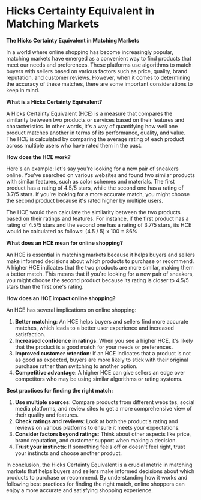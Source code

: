 # Hicks Certainty Equivalent in Matching Markets

**The Hicks Certainty Equivalent in Matching Markets**

In a world where online shopping has become increasingly popular, matching markets have emerged as a convenient way to find products that meet our needs and preferences. These platforms use algorithms to match buyers with sellers based on various factors such as price, quality, brand reputation, and customer reviews. However, when it comes to determining the accuracy of these matches, there are some important considerations to keep in mind.

**What is a Hicks Certainty Equivalent?**

A Hicks Certainty Equivalent (HCE) is a measure that compares the similarity between two products or services based on their features and characteristics. In other words, it's a way of quantifying how well one product matches another in terms of its performance, quality, and value. The HCE is calculated by comparing the average rating of each product across multiple users who have rated them in the past.

**How does the HCE work?**

Here's an example: let's say you're looking for a new pair of sneakers online. You've searched on various websites and found two similar products with similar features, such as color schemes and materials. The first product has a rating of 4.5/5 stars, while the second one has a rating of 3.7/5 stars. If you're looking for a more accurate match, you might choose the second product because it's rated higher by multiple users.

The HCE would then calculate the similarity between the two products based on their ratings and features. For instance, if the first product has a rating of 4.5/5 stars and the second one has a rating of 3.7/5 stars, its HCE would be calculated as follows: (4.5 / 5) x 100 = 86%

**What does an HCE mean for online shopping?**

An HCE is essential in matching markets because it helps buyers and sellers make informed decisions about which products to purchase or recommend. A higher HCE indicates that the two products are more similar, making them a better match. This means that if you're looking for a new pair of sneakers, you might choose the second product because its rating is closer to 4.5/5 stars than the first one's rating.

**How does an HCE impact online shopping?**

An HCE has several implications on online shopping:

1. **Better matching**: An HCE helps buyers and sellers find more accurate matches, which leads to a better user experience and increased satisfaction.
2. **Increased confidence in ratings**: When you see a higher HCE, it's likely that the product is a good match for your needs or preferences.
3. **Improved customer retention**: If an HCE indicates that a product is not as good as expected, buyers are more likely to stick with their original purchase rather than switching to another option.
4. **Competitive advantage**: A higher HCE can give sellers an edge over competitors who may be using similar algorithms or rating systems.

**Best practices for finding the right match:**

1. **Use multiple sources**: Compare products from different websites, social media platforms, and review sites to get a more comprehensive view of their quality and features.
2. **Check ratings and reviews**: Look at both the product's rating and reviews on various platforms to ensure it meets your expectations.
3. **Consider factors beyond ratings**: Think about other aspects like price, brand reputation, and customer support when making a decision.
4. **Trust your instincts**: If something feels off or doesn't feel right, trust your instincts and choose another product.

In conclusion, the Hicks Certainty Equivalent is a crucial metric in matching markets that helps buyers and sellers make informed decisions about which products to purchase or recommend. By understanding how it works and following best practices for finding the right match, online shoppers can enjoy a more accurate and satisfying shopping experience.

